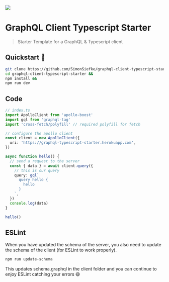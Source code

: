 ![](https://badges.renovateapi.com/github/bitworkers-official/graphql-typescript-starter)

# GraphQL Client Typescript Starter

> Starter Template for a GraphQL & Typescript client

## Quickstart 🚀

```bash
git clone https://github.com/SimonSiefke/graphql-client-typescript-starter &&
cd graphql-client-typescript-starter &&
npm install &&
npm run dev
```

## Code

```ts
// index.ts
import ApolloClient from 'apollo-boost'
import gql from 'graphql-tag'
import 'cross-fetch/polyfill' // required polyfill for fetch

// configure the apollo client
const client = new ApolloClient({
  uri: 'https://graphql-typescript-starter.herokuapp.com',
})

async function hello() {
  // send a request to the server
  const { data } = await client.query({
    // this is our query
    query: gql`
      query hello {
        hello
      }
    `,
  })
  console.log(data)
}

hello()
```

## ESLint

When you have updated the schema of the server, you also need to update the schema of the client (for ESLint to work properly).

```bash
npm run update-schema
```

This updates schema.graphql in the client folder and you can continue to enjoy ESLint catching your errors 😄
